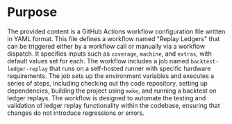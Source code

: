 # Purpose
The provided content is a GitHub Actions workflow configuration file written in YAML format. This file defines a workflow named "Replay Ledgers" that can be triggered either by a workflow call or manually via a workflow dispatch. It specifies inputs such as `coverage`, `machine`, and `extras`, with default values set for each. The workflow includes a job named `backtest-ledger-replay` that runs on a self-hosted runner with specific hardware requirements. The job sets up the environment variables and executes a series of steps, including checking out the code repository, setting up dependencies, building the project using `make`, and running a backtest on ledger replays. The workflow is designed to automate the testing and validation of ledger replay functionality within the codebase, ensuring that changes do not introduce regressions or errors.
